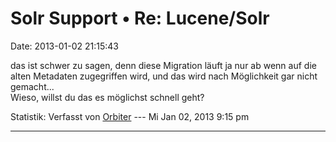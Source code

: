 Solr Support • Re: Lucene/Solr
==============================

Date: 2013-01-02 21:15:43

das ist schwer zu sagen, denn diese Migration läuft ja nur ab wenn auf
die alten Metadaten zugegriffen wird, und das wird nach Möglichkeit gar
nicht gemacht\...\
Wieso, willst du das es möglichst schnell geht?

Statistik: Verfasst von
[Orbiter](http://forum.yacy-websuche.de/memberlist.php?mode=viewprofile&u=2)
--- Mi Jan 02, 2013 9:15 pm

------------------------------------------------------------------------
